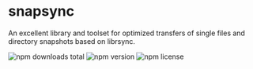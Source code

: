 # snapsync

An excellent library and toolset for optimized transfers of single files and directory snapshots based on librsync.

![npm downloads total](https://img.shields.io/npm/dt/snapsync.svg) ![npm version](https://img.shields.io/npm/v/snapsync.svg) ![npm license](https://img.shields.io/npm/l/snapsync.svg)
